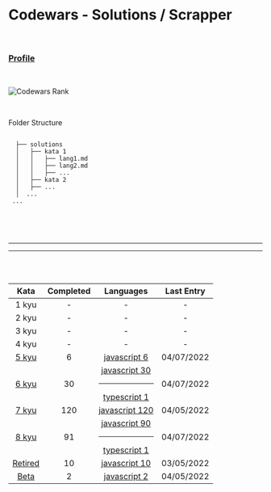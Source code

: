 # Codewars - Solutions / Scrapper


<br />

### [Profile](https://www.codewars.com/users/reikrom)


<br />

![Codewars Rank](https://www.codewars.com/users/reikrom/badges/large)

<br />

Folder Structure

```

  ├── solutions
  │   ├── kata 1
  │   │   ├── lang1.md
  │   │   ├── lang2.md
  │   │   ├── ...
  │   ├── kata 2
  │   ├── ...
  │  ...
 ...
  
```


<br /><br />

<hr /><hr />

<br /><br />
 
| Kata | Completed |  Languages  |  Last Entry |
| :---: | :---: |  :-------: | :--------: |
 | 1 kyu  | - | - | - |
| 2 kyu | - | - | - |
| 3 kyu | - | - | - |
| 4 kyu | - | - | - |
| [5 kyu](https://github.com/reikrom/codewars-scraper-2markdown/tree/master/solutions/5%20kyu) | 6 |  [javascript&nbsp;6](https://github.com/reikrom/codewars-scraper-2markdown/tree/master/solutions/5%20kyu/javascript.md) | 04/07/2022 |
| [6 kyu](https://github.com/reikrom/codewars-scraper-2markdown/tree/master/solutions/6%20kyu) | 30 |  [javascript&nbsp;30](https://github.com/reikrom/codewars-scraper-2markdown/tree/master/solutions/6%20kyu/javascript.md)<hr > [typescript&nbsp;1](https://github.com/reikrom/codewars-scraper-2markdown/tree/master/solutions/6%20kyu/typescript.md) | 04/07/2022 |
| [7 kyu](https://github.com/reikrom/codewars-scraper-2markdown/tree/master/solutions/7%20kyu) | 120 |  [javascript&nbsp;120](https://github.com/reikrom/codewars-scraper-2markdown/tree/master/solutions/7%20kyu/javascript.md) | 04/05/2022 |
| [8 kyu](https://github.com/reikrom/codewars-scraper-2markdown/tree/master/solutions/8%20kyu) | 91 |  [javascript&nbsp;90](https://github.com/reikrom/codewars-scraper-2markdown/tree/master/solutions/8%20kyu/javascript.md)<hr > [typescript&nbsp;1](https://github.com/reikrom/codewars-scraper-2markdown/tree/master/solutions/8%20kyu/typescript.md) | 04/07/2022 |
| [Retired](https://github.com/reikrom/codewars-scraper-2markdown/tree/master/solutions/Retired) | 10 |  [javascript&nbsp;10](https://github.com/reikrom/codewars-scraper-2markdown/tree/master/solutions/Retired/javascript.md) | 03/05/2022 |
| [Beta](https://github.com/reikrom/codewars-scraper-2markdown/tree/master/solutions/Beta) | 2 |  [javascript&nbsp;2](https://github.com/reikrom/codewars-scraper-2markdown/tree/master/solutions/Beta/javascript.md) | 04/05/2022 |